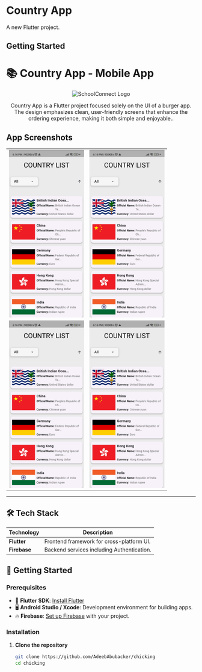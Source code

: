 # Country App

A new Flutter project.

## Getting Started

# 📚 Country App - Mobile App

<div align="center">
  <img src="https://raw.githubusercontent.com/AdeebAbubacker/country_list/refs/heads/main/assets/ic_launcher.png" alt="SchoolConnect Logo" width="200"/>
  <p>Country App is a Flutter project focused solely on the UI of a burger app. The design emphasizes clean, user-friendly screens that enhance the ordering experience, making it both simple and enjoyable..</p>
</div>

## App Screenshots

<div align="center">
  <table>
    <tr>
      <td>
        <img src="https://raw.githubusercontent.com/AdeebAbubacker/country_list/refs/heads/main/assets/1000205937.jpg" alt="Screen 1" width="200"/>
      </td>
      <td>
        <img src="https://raw.githubusercontent.com/AdeebAbubacker/country_list/refs/heads/main/assets/1000205937.jpg" alt="Screen 2" width="200"/>
      </td>
    </tr>
    <tr>
      <td>
        <img src="https://raw.githubusercontent.com/AdeebAbubacker/country_list/refs/heads/main/assets/1000205937.jpg" alt="Screen 3" width="200"/>
      </td>
      <td>
        <img src="https://raw.githubusercontent.com/AdeebAbubacker/country_list/refs/heads/main/assets/1000205937.jpg" alt="Screen 4" width="200"/>
      </td>
    </tr>
  </table>
</div>

---

## 🛠️ Tech Stack

| Technology    | Description                                    |
| ------------- | ---------------------------------------------- |
| **Flutter**   | Frontend framework for cross-platform UI.      |
| **Firebase**  | Backend services including Authentication.     |


## 🚀 Getting Started

### Prerequisites

- 📱 **Flutter SDK**: [Install Flutter](https://flutter.dev/docs/get-started/install)
- 🖥️ **Android Studio / Xcode**: Development environment for building apps.
- 🔥 **Firebase**: [Set up Firebase](https://firebase.google.com/docs/flutter/setup) with your project.

### Installation

1. **Clone the repository**

   ```bash
   git clone https://github.com/AdeebAbubacker/chicking
   cd chicking

   ```
